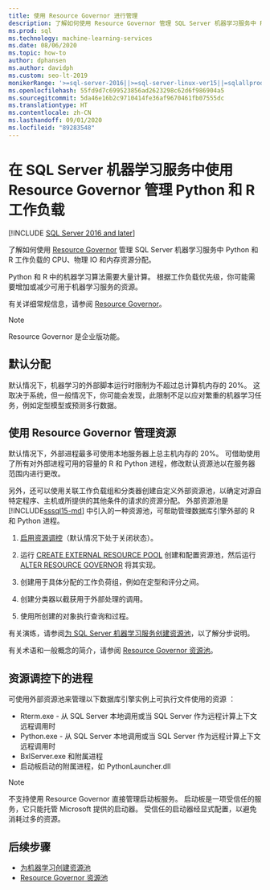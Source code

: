 ```yaml
---
title: 使用 Resource Governor 进行管理
description: 了解如何使用 Resource Governor 管理 SQL Server 机器学习服务中 Python 和 R 工作负载的 CPU、物理 IO 和内存资源分配。
ms.prod: sql
ms.technology: machine-learning-services
ms.date: 08/06/2020
ms.topic: how-to
author: dphansen
ms.author: davidph
ms.custom: seo-lt-2019
monikerRange: '>=sql-server-2016||>=sql-server-linux-ver15||=sqlallproducts-allversions'
ms.openlocfilehash: 55fd9d7c699523856ad2623298c62d6f986904a5
ms.sourcegitcommit: 5da46e16b2c9710414fe36af9670461fb07555dc
ms.translationtype: HT
ms.contentlocale: zh-CN
ms.lasthandoff: 09/01/2020
ms.locfileid: "89283548"
---
```

# <a name="manage-python-and-r-workloads-with-resource-governor-in-sql-server-machine-learning-services"></a>在 SQL Server 机器学习服务中使用 Resource Governor 管理 Python 和 R 工作负载
[!INCLUDE [SQL Server 2016 and later](../../includes/applies-to-version/sqlserver2016.md)]

了解如何使用 [Resource Governor](../../relational-databases/resource-governor/resource-governor.md) 管理 SQL Server 机器学习服务中 Python 和 R 工作负载的 CPU、物理 IO 和内存资源分配。

Python 和 R 中的机器学习算法需要大量计算。 根据工作负载优先级，你可能需要增加或减少可用于机器学习服务的资源。

有关详细常规信息，请参阅 [Resource Governor](../../relational-databases/resource-governor/resource-governor.md)。

> [!NOTE] 
> Resource Governor 是企业版功能。

## <a name="default-allocations"></a>默认分配

默认情况下，机器学习的外部脚本运行时限制为不超过总计算机内存的 20%。 这取决于系统，但一般情况下，你可能会发现，此限制不足以应对繁重的机器学习任务，例如定型模型或预测多行数据。 

## <a name="manage-resources-with-resource-governor"></a>使用 Resource Governor 管理资源
 
默认情况下，外部进程最多可使用本地服务器上总主机内存的 20%。 可借助使用了所有对外部进程可用的容量的 R 和 Python 进程，修改默认资源池以在服务器范围内进行更改。

另外，还可以使用关联工作负载组和分类器创建自定义外部资源池，以确定对源自特定程序、主机或所提供的其他条件的请求的资源分配。 外部资源池是 [!INCLUDE[sssql15-md](../../includes/sssql15-md.md)] 中引入的一种资源池，可帮助管理数据库引擎外部的 R 和 Python 进程。

1. [启用资源调控](https://docs.microsoft.com/sql/relational-databases/resource-governor/enable-resource-governor)（默认情况下处于关闭状态）。

2. 运行 [CREATE EXTERNAL RESOURCE POOL](https://docs.microsoft.com/sql/t-sql/statements/create-external-resource-pool-transact-sql) 创建和配置资源池，然后运行 [ALTER RESOURCE GOVERNOR](https://docs.microsoft.com/sql/t-sql/statements/alter-resource-governor-transact-sql) 将其实现。

3. 创建用于具体分配的工作负荷组，例如在定型和评分之间。

4. 创建分类器以截获用于外部处理的调用。

5. 使用所创建的对象执行查询和过程。

有关演练，请参阅[为 SQL Server 机器学习服务创建资源池](create-external-resource-pool.md)，以了解分步说明。

有关术语和一般概念的简介，请参阅 [Resource Governor 资源池](../../relational-databases/resource-governor/resource-governor-resource-pool.md)。

## <a name="processes-under-resource-governance"></a>资源调控下的进程
  
 可使用外部资源池来管理以下数据库引擎实例上可执行文件使用的资源  ：

+ Rterm.exe - 从 SQL Server 本地调用或当 SQL Server 作为远程计算上下文远程调用时
+ Python.exe - 从 SQL Server 本地调用或当 SQL Server 作为远程计算上下文远程调用时
+ BxlServer.exe 和附属进程
+ 启动板启动的附属进程，如 PythonLauncher.dll
  
> [!NOTE]
> 不支持使用 Resource Governor 直接管理启动板服务。 启动板是一项受信任的服务，它只能托管 Microsoft 提供的启动器。 受信任的启动器经显式配置，以避免消耗过多的资源。
  
## <a name="next-steps"></a>后续步骤

+ [为机器学习创建资源池](create-external-resource-pool.md)
+ [Resource Governor 资源池](../../relational-databases/resource-governor/resource-governor-resource-pool.md)
